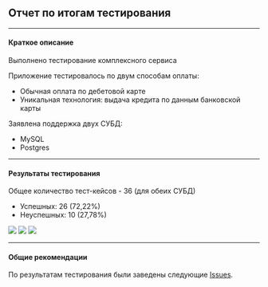 ## Отчет по итогам тестирования
_____________________________________________________________________________________________________________________


#### Краткое описание



Выполнено тестирование комплексного сервиса

Приложение тестировалось по двум способам оплаты:

 * Обычная оплата по дебетовой карте
 * Уникальная технология: выдача кредита по данным банковской карты


Заявлена поддержка двух СУБД:

 * MySQL
 * Postgres

------------------------------------------------------------------------------------------------------------------------
#### Результаты тестирования

Общее количество тест-кейсов - 36 (для обеих СУБД)

 * Успешных: 26 (72,22%)
 * Неуспешных: 10 (27,78%)



![](../../../Desktop/allure:36.png)
![](../../../Desktop/debittest36.png)
![](../../../Desktop/credittest:36.png)

-----------------------------------------------------------------------------------------------------------------------



#### Общие рекомендации


По результатам тестирования были заведены следующие [Issues](https://github.com/MarinaSuhareva/Voyage/issues).